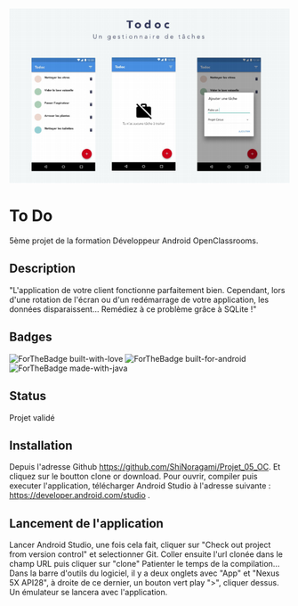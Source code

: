 ![Cover](https://github.com/ShiNoragami/Projet_05_OC/blob/master/todo.png)

# To Do

5ème projet de la formation Développeur Android OpenClassrooms.

## Description

"L'application de votre client fonctionne parfaitement bien. Cependant, lors d'une rotation de l'écran ou d'un redémarrage de votre application, les données disparaissent... Remédiez à ce problème grâce à SQLite !"

## Badges

![ForTheBadge built-with-love](http://ForTheBadge.com/images/badges/built-with-love.svg) ![ForTheBadge built-for-android](https://forthebadge.com/images/badges/built-for-android.svg) ![ForTheBadge made-with-java](https://forthebadge.com/images/badges/made-with-java.svg)

## Status

Projet validé

## Installation

Depuis l'adresse Github https://github.com/ShiNoragami/Projet_05_OC. Et cliquez sur le boutton clone or download.
Pour ouvrir, compiler puis executer l'application, télécharger Android Studio à l'adresse suivante : https://developer.android.com/studio .

## Lancement de l'application

Lancer Android Studio, une fois cela fait, cliquer sur "Check out project from version control" et selectionner Git. Coller ensuite l'url clonée dans le champ URL puis cliquer sur "clone" Patienter le temps de la compilation... Dans la barre d'outils du logiciel, il y a deux onglets avec "App" et "Nexus 5X API28", à droite de ce dernier, un bouton vert play ">", cliquer dessus. Un émulateur se lancera avec l'application.
